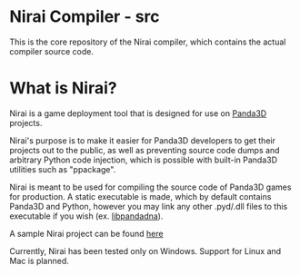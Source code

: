 # Nirai Compiler - src
This is the core repository of the Nirai compiler, which contains the actual compiler source code.

# What is Nirai?
Nirai is a game deployment tool that is designed for use on [Panda3D](https://www.panda3d.org/) projects.

Nirai's purpose is to make it easier for Panda3D developers to get their projects out to the public, as well as preventing source code dumps and arbitrary Python code injection, which is possible with built-in Panda3D utilities such as "ppackage".

Nirai is meant to be used for compiling the source code of Panda3D games for production. A static executable is made, which by default contains Panda3D and Python, however you may link any other .pyd/.dll files to this executable if you wish (ex. [libpandadna](https://github.com/loblao/libpandadna)).

A sample Nirai project can be found [here](https://github.com/nirai-compiler/sample-project)

Currently, Nirai has been tested only on Windows. Support for Linux and Mac is planned.
